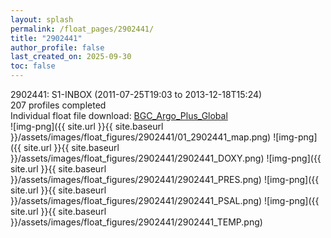 ```yaml
---
layout: splash
permalink: /float_pages/2902441/
title: "2902441"
author_profile: false
last_created_on: 2025-09-30
toc: false
---
```

 
2902441: S1-INBOX (2011-07-25T19:03 to 2013-12-18T15:24)\
207 profiles completed\
Individual float file download: [BGC_Argo_Plus_Global](https://ftp.soest.hawaii.edu/bgc_argo_plus/Individual_Floats/outliers_removed/2902441_Sprof_processed.nc)\
![img-png]({{ site.url }}{{ site.baseurl }}/assets/images/float_figures/2902441/01_2902441_map.png)
![img-png]({{ site.url }}{{ site.baseurl }}/assets/images/float_figures/2902441/2902441_DOXY.png)
![img-png]({{ site.url }}{{ site.baseurl }}/assets/images/float_figures/2902441/2902441_PRES.png)
![img-png]({{ site.url }}{{ site.baseurl }}/assets/images/float_figures/2902441/2902441_PSAL.png)
![img-png]({{ site.url }}{{ site.baseurl }}/assets/images/float_figures/2902441/2902441_TEMP.png)

